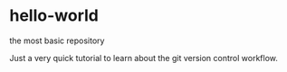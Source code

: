 # hello-world
the most basic repository

Just a very quick tutorial to learn about the git version control workflow.
